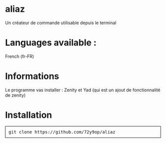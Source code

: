 # aliaz
Un créateur de commande utilisable depuis le terminal

# Languages available :
French (fr-FR)

# Informations
Le programme vas installer :
Zenity et Yad (qui est un ajout de fonctionnalité de zenity)

# Installation
<pre style=" border: 1px solid black; padding:10px">
git clone https://github.com/72y9op/aliaz
</pre>
